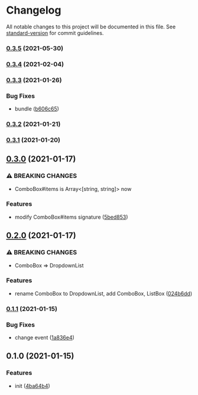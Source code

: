 # Changelog

All notable changes to this project will be documented in this file. See [standard-version](https://github.com/conventional-changelog/standard-version) for commit guidelines.

### [0.3.5](https://github.com/BlackGlory/kiss-components/compare/v0.3.4...v0.3.5) (2021-05-30)

### [0.3.4](https://github.com/BlackGlory/kiss-components/compare/v0.3.3...v0.3.4) (2021-02-04)

### [0.3.3](https://github.com/BlackGlory/kiss-components/compare/v0.3.2...v0.3.3) (2021-01-26)


### Bug Fixes

* bundle ([b606c65](https://github.com/BlackGlory/kiss-components/commit/b606c65fac159a5a4c358bc7f9ccdffe38c6e77a))

### [0.3.2](https://github.com/BlackGlory/kiss-components/compare/v0.3.1...v0.3.2) (2021-01-21)

### [0.3.1](https://github.com/BlackGlory/kiss-components/compare/v0.3.0...v0.3.1) (2021-01-20)

## [0.3.0](https://github.com/BlackGlory/kiss-components/compare/v0.2.0...v0.3.0) (2021-01-17)


### ⚠ BREAKING CHANGES

* ComboBox#items is Array<[string, string]> now

### Features

* modify ComboBox#items signature ([5bed853](https://github.com/BlackGlory/kiss-components/commit/5bed8532ad4a18178d8f612a1f3ef9a4beefe88d))

## [0.2.0](https://github.com/BlackGlory/kiss-components/compare/v0.1.1...v0.2.0) (2021-01-17)


### ⚠ BREAKING CHANGES

* ComboBox => DropdownList

### Features

* rename ComboBox to DropdownList, add ComboBox, ListBox ([024b6dd](https://github.com/BlackGlory/kiss-components/commit/024b6dd35c66e231603ec330484eb562db274f1e))

### [0.1.1](https://github.com/BlackGlory/kiss-components/compare/v0.1.0...v0.1.1) (2021-01-15)


### Bug Fixes

* change event ([1a836e4](https://github.com/BlackGlory/kiss-components/commit/1a836e4abb12ec3536eba0eaadf0590da192d0ef))

## 0.1.0 (2021-01-15)


### Features

* init ([4ba64b4](https://github.com/BlackGlory/kiss-components/commit/4ba64b405a4945a71741333a91ef70963677df4d))
